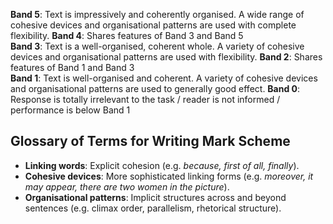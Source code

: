 **Band 5**: Text is impressively and coherently organised. A wide range of cohesive devices and organisational patterns are used with complete flexibility.
**Band 4**: Shares features of Band 3 and Band 5  
**Band 3**: Text is a well-organised, coherent whole. A variety of cohesive devices and organisational patterns are used with flexibility.
**Band 2**: Shares features of Band 1 and Band 3  
**Band 1**: Text is well-organised and coherent. A variety of cohesive devices and organisational patterns are used to generally good effect.
**Band 0**: Response is totally irrelevant to the task / reader is not informed / performance is below Band 1


## Glossary of Terms for Writing Mark Scheme

- **Linking words**: Explicit cohesion (e.g. *because, first of all, finally*).
- **Cohesive devices**: More sophisticated linking forms (e.g. *moreover, it may appear, there are two women in the picture*).
- **Organisational patterns**: Implicit structures across and beyond sentences (e.g. climax order, parallelism, rhetorical structure).
